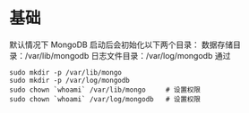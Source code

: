 # 基础
默认情况下 MongoDB 启动后会初始化以下两个目录：
数据存储目录：/var/lib/mongodb
日志文件目录：/var/log/mongodb
通过
```shell
sudo mkdir -p /var/lib/mongo
sudo mkdir -p /var/log/mongodb
sudo chown `whoami` /var/lib/mongo     # 设置权限
sudo chown `whoami` /var/log/mongodb   # 设置权限
```
